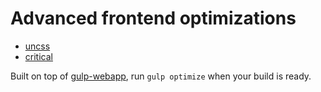 # Advanced frontend optimizations

* [uncss](https://github.com/giakki/uncss)
* [critical](https://github.com/addyosmani/critical)

Built on top of [gulp-webapp](https://github.com/yeoman/generator-gulp-webapp), run `gulp optimize` when your build is ready.
